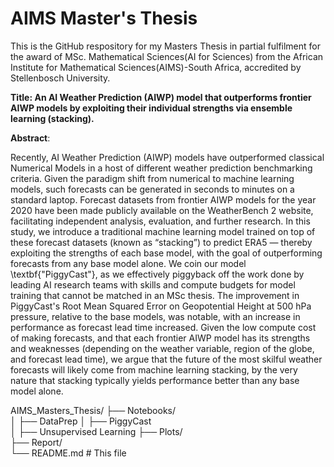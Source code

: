 # AIMS Master's Thesis

This is the GitHub respository for my Masters Thesis in partial fulfilment for the award of MSc. Mathematical Sciences(AI for Sciences) from the African Institute for Mathematical Sciences(AIMS)-South Africa, accredited by Stellenbosch University.

**Title: An AI Weather Prediction (AIWP) model that outperforms frontier AIWP models by exploiting their individual strengths via ensemble learning (stacking).**

**Abstract**:

Recently, AI Weather Prediction (AIWP) models have outperformed classical Numerical Models in a host of different weather prediction benchmarking criteria. Given the paradigm shift from numerical to machine learning models, such forecasts can be generated in seconds to minutes on a standard laptop. Forecast datasets from frontier AIWP models for the year 2020 have been made publicly available on the WeatherBench 2 website, facilitating independent analysis, evaluation, and further research. In this study, we introduce a traditional machine learning model trained on top of these forecast datasets (known as “stacking”) to predict ERA5 — thereby exploiting the strengths of each base model, with the goal of outperforming forecasts from any base model alone. We coin our model \textbf{"PiggyCast"}, as we effectively piggyback off the work done by leading AI research teams with skills and compute budgets for model training that cannot be matched in an MSc thesis.  The improvement in PiggyCast's Root Mean Squared Error on Geopotential Height at 500 hPa pressure, relative to the base models, was notable, with an increase in performance as forecast lead time increased. Given the low compute cost of making forecasts, and that each frontier AIWP model has its strengths and weaknesses (depending on the weather variable, region of the globe, and forecast lead time), we argue that the future of the most skilful weather forecasts will likely come from machine learning stacking, by the very nature that stacking typically yields performance better than any base model alone.


AIMS_Masters_Thesis/
├── Notebooks/                  
│   ├── DataPrep
│   ├── PiggyCast       
│   ├── Unsupervised Learning
├── Plots/            
├── Report/                 
└── README.md                # This file
